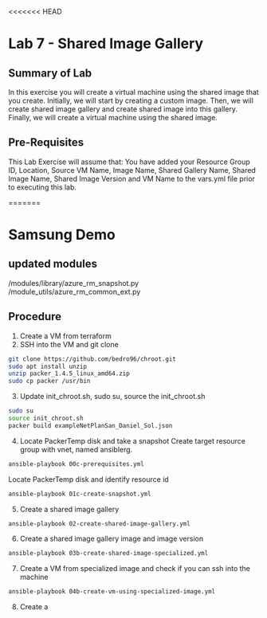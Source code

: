 <<<<<<< HEAD
# Lab 7 - Shared Image Gallery

## Summary of Lab
In this exercise you will create a virtual machine using the shared image that you create. Initially, we will start by creating a custom image. Then, we will create shared image gallery and create shared image into this gallery. Finally, we will create a virtual machine using the shared image.

## Pre-Requisites
This Lab Exercise will assume that:
    You have added your Resource Group ID, Location, Source VM Name, Image Name, Shared Gallery Name, Shared Image Name, Shared Image Version and VM Name to the vars.yml file prior to executing this lab.


=======
# Samsung Demo

## updated modules
/modules/library/azure_rm_snapshot.py
/module_utils/azure_rm_common_ext.py
## Procedure
1. Create a VM from terraform
2. SSH into the VM and git clone
```sh
git clone https://github.com/bedro96/chroot.git
sudo apt install unzip
unzip packer_1.4.5_linux_amd64.zip
sudo cp packer /usr/bin
```
3. Update init_chroot.sh, sudo su, source the init_chroot.sh
```sh
sudo su
source init_chroot.sh
packer build exampleNetPlanSan_Daniel_Sol.json
```
4. Locate PackerTemp disk and take a snapshot
Create target resource group with vnet, named ansiblerg.
```sh
ansible-playbook 00c-prerequisites.yml
```
Locate PackerTemp disk and identify resource id
```sh
ansible-playbook 01c-create-snapshot.yml 
```
5. Create a shared image gallery
```sh
ansible-playbook 02-create-shared-image-gallery.yml
```
6. Create a shared image gallery image and image version
```sh
ansible-playbook 03b-create-shared-image-specialized.yml
```
7. Create a VM from specialized image and check if you can ssh into the machine
```sh
ansible-playbook 04b-create-vm-using-specialized-image.yml
```
8. Create a 